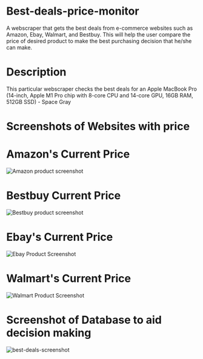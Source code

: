 # Best-deals-price-monitor


A webscraper that gets the best deals from e-commerce websites such as Amazon, Ebay, Walmart, and Bestbuy. This will help the user compare the price of desired product to make the best purchasing decision that he/she can make.

# Description

This particular webscraper checks the best deals for an Apple MacBook Pro (14-inch, Apple M1 Pro chip with 8-core CPU and 14-core GPU, 16GB RAM, 512GB SSD) - Space Gray

# Screenshots of Websites with price

# Amazon's Current Price

![Amazon product screenshot](https://user-images.githubusercontent.com/95959056/206532107-d582379b-e8f7-47fc-b229-3eb03e11b588.PNG)


# Bestbuy Current Price

![Bestbuy product screenshot](https://user-images.githubusercontent.com/95959056/206533069-8f96c303-ee77-4ee3-a4bd-280a2794e344.PNG)


# Ebay's Current Price

![Ebay Product Screenshot](https://user-images.githubusercontent.com/95959056/206533287-dbc1b2ba-b0f8-4023-a25e-3431026e2999.PNG)


# Walmart's Current Price

![Walmart Product Screenshot](https://user-images.githubusercontent.com/95959056/206533425-b69d9972-dbc4-45eb-9988-e60bfc039041.PNG)


# Screenshot of Database to aid decision making

![best-deals-screenshot](https://user-images.githubusercontent.com/95959056/206534070-41ccbc99-9b7a-4cf8-ad32-21b53ae7e7e0.PNG)





